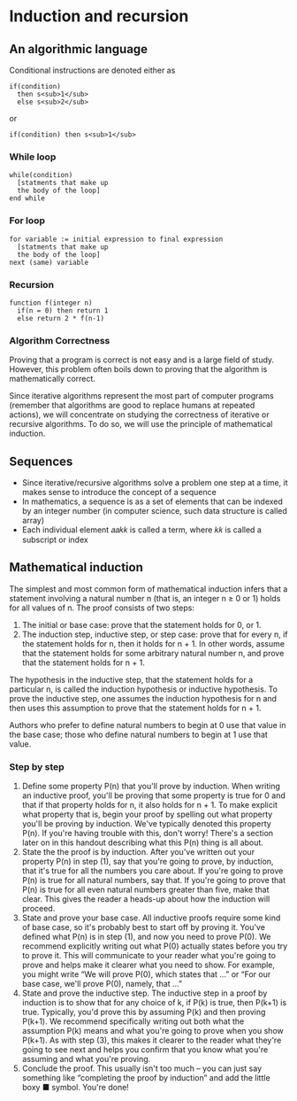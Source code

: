 # Induction and recursion

## An algorithmic language

Conditional instructions are denoted either as

```
if(condition)
  then s<sub>1</sub>
  else s<sub>2</sub>
```

or

```
if(condition) then s<sub>1</sub>
```

### While loop

```
while(condition)
  [statments that make up
  the body of the loop]
end while
```

### For loop

```
for variable := initial expression to final expression
  [statments that make up
  the body of the loop]
next (same) variable
```

### Recursion

```
function f(integer n)
  if(n = 0) then return 1
  else return 2 * f(n-1)
```

### Algorithm Correctness

Proving that a program is correct is not easy and is a large field of study. However, this problem often boils down to proving that the algorithm is mathematically correct.

Since iterative algorithms represent the most part of computer programs (remember that algorithms are good to replace humans at repeated actions), we will concentrate on studying the correctness of iterative or recursive algorithms. To do so, we will use the principle of mathematical induction.

## Sequences

- Since iterative/recursive algorithms solve a problem one step at a time, it makes sense to introduce the concept of a sequence
- In mathematics, a sequence is as a set of elements that can be indexed by an integer number (in computer science, such data structure is called array)
- Each individual element 𝑎𝑎𝑘𝑘 is called a term, where 𝑘𝑘 is called a subscript or index

## Mathematical induction

The simplest and most common form of mathematical induction infers that a statement involving a natural number n (that is, an integer n ≥ 0 or 1) holds for all values of n. The proof consists of two steps:

1. The initial or base case: prove that the statement holds for 0, or 1.
2. The induction step, inductive step, or step case: prove that for every n, if the statement holds for n, then it holds for n + 1. In other words, assume that the statement holds for some arbitrary natural number n, and prove that the statement holds for n + 1.

The hypothesis in the inductive step, that the statement holds for a particular n, is called the induction hypothesis or inductive hypothesis. To prove the inductive step, one assumes the induction hypothesis for n and then uses this assumption to prove that the statement holds for n + 1.

Authors who prefer to define natural numbers to begin at 0 use that value in the base case; those who define natural numbers to begin at 1 use that value.

### Step by step

1. Define some property P(n) that you'll prove by induction. When writing an inductive proof, you'll be proving that some property is true for 0 and that if that property holds for n, it also holds for n + 1. To make explicit what property that is, begin your proof by spelling out what property you'll be proving by induction. We've typically denoted this property P(n). If you're having trouble with this, don't worry! There's a section later on in this handout describing what this P(n) thing is all about.
2. State the the proof is by induction. After you've written out your property P(n) in step (1), say that you're going to prove, by induction, that it's true for all the numbers you care about. If you're going to prove P(n) is true for all natural numbers, say that. If you're going to prove that P(n) is true for all even natural numbers greater than five, make that clear. This gives the reader a heads-up about how the induction will proceed.
3. State and prove your base case. All inductive proofs require some kind of base case, so it's probably best to start off by proving it. You've defined what P(n) is in step (1), and now you need to prove P(0). We recommend explicitly writing out what P(0) actually states before you try to prove it. This will communicate to your reader what you're going to prove and helps make it clearer what you need to show. For example, you might write “We will prove P(0), which states that ...” or “For our base case, we'll prove P(0), namely, that …”
4. State and prove the inductive step. The inductive step in a proof by induction is to show that for any choice of k, if P(k) is true, then P(k+1) is true. Typically, you'd prove this by assuming P(k) and then proving P(k+1). We recommend specifically writing out both what the assumption P(k) means and what you're going to prove when you show P(k+1). As with step (3), this makes it clearer to the reader what they're going to see next and helps you confirm that you know what you're assuming and what you're proving.
5. Conclude the proof. This usually isn't too much – you can just say something like “completing the proof by induction” and add the little boxy ■ symbol. You're done!
